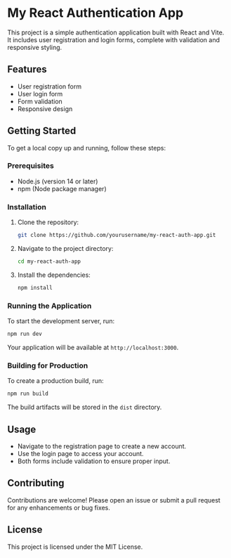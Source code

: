 # My React Authentication App

This project is a simple authentication application built with React and Vite. It includes user registration and login forms, complete with validation and responsive styling.

## Features

- User registration form
- User login form
- Form validation
- Responsive design

## Getting Started

To get a local copy up and running, follow these steps:

### Prerequisites

- Node.js (version 14 or later)
- npm (Node package manager)

### Installation

1. Clone the repository:
   ```bash
   git clone https://github.com/yourusername/my-react-auth-app.git
   ```

2. Navigate to the project directory:
   ```bash
   cd my-react-auth-app
   ```

3. Install the dependencies:
   ```bash
   npm install
   ```

### Running the Application

To start the development server, run:
```bash
npm run dev
```

Your application will be available at `http://localhost:3000`.

### Building for Production

To create a production build, run:
```bash
npm run build
```

The build artifacts will be stored in the `dist` directory.

## Usage

- Navigate to the registration page to create a new account.
- Use the login page to access your account.
- Both forms include validation to ensure proper input.

## Contributing

Contributions are welcome! Please open an issue or submit a pull request for any enhancements or bug fixes.

## License

This project is licensed under the MIT License.
